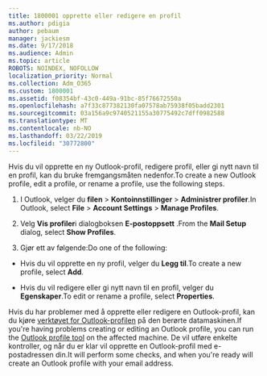 ```yaml
---
title: 1800001 opprette eller redigere en profil
ms.author: pdigia
author: pebaum
manager: jackiesm
ms.date: 9/17/2018
ms.audience: Admin
ms.topic: article
ROBOTS: NOINDEX, NOFOLLOW
localization_priority: Normal
ms.collection: Adm_O365
ms.custom: 1800001
ms.assetid: f08354bf-43c0-449a-91bc-85f76672550a
ms.openlocfilehash: a7f33c877382130fa07578ab75938f05badd2301
ms.sourcegitcommit: 03a156a9c9740521155a30775492c7dff0982588
ms.translationtype: MT
ms.contentlocale: nb-NO
ms.lasthandoff: 03/22/2019
ms.locfileid: "30772800"
---
```

<span data-ttu-id="d701a-102">Hvis du vil opprette en ny Outlook-profil, redigere profil, eller gi nytt navn til en profil, kan du bruke fremgangsmåten nedenfor.</span><span class="sxs-lookup"><span data-stu-id="d701a-102">To create a new Outlook profile, edit a profile, or rename a profile, use the following steps.</span></span>
  
1. <span data-ttu-id="d701a-103">I Outlook, velger du **filen** \> **Kontoinnstillinger** \> **Administrer profiler**.</span><span class="sxs-lookup"><span data-stu-id="d701a-103">In Outlook, select **File** \> **Account Settings** \> **Manage Profiles**.</span></span>
    
2. <span data-ttu-id="d701a-104">Velg **Vis profiler**i dialogboksen **E-postoppsett** .</span><span class="sxs-lookup"><span data-stu-id="d701a-104">From the **Mail Setup** dialog, select **Show Profiles**.</span></span>
    
3. <span data-ttu-id="d701a-105">Gjør ett av følgende:</span><span class="sxs-lookup"><span data-stu-id="d701a-105">Do one of the following:</span></span>
    
  - <span data-ttu-id="d701a-106">Hvis du vil opprette en ny profil, velger du **Legg til**.</span><span class="sxs-lookup"><span data-stu-id="d701a-106">To create a new profile, select **Add**.</span></span>
    
  - <span data-ttu-id="d701a-107">Hvis du vil redigere eller gi nytt navn til en profil, velger du **Egenskaper**.</span><span class="sxs-lookup"><span data-stu-id="d701a-107">To edit or rename a profile, select **Properties**.</span></span>
    
<span data-ttu-id="d701a-108">Hvis du har problemer med å opprette eller redigere en Outlook-profil, kan du kjøre [verktøyet for Outlook-profilen](https://aka.ms/SaRA-OutlookSetupProfile) på den berørte datamaskinen.</span><span class="sxs-lookup"><span data-stu-id="d701a-108">If you're having problems creating or editing an Outlook profile, you can run the [Outlook profile tool](https://aka.ms/SaRA-OutlookSetupProfile) on the affected machine.</span></span> <span data-ttu-id="d701a-109">De vil utføre enkelte kontroller, og når du er klar vil opprette en Outlook-profil med e-postadressen din.</span><span class="sxs-lookup"><span data-stu-id="d701a-109">It will perform some checks, and when you're ready will create an Outlook profile with your email address.</span></span> 
  

